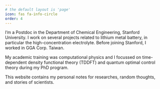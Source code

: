 ```yaml
---
# the default layout is 'page'
icon: fas fa-info-circle
order: 4
---
```


I’m a Postdoc in the Department of Chemical Engineering, Stanford University. I work on several projects related to lithium metal battery, in particular the high-concentration electrolyte. Before joining Stanford, I worked in GGA Corp. Taiwan.

My academic training was computational physics and I focussed on time-dependent density functional theory (TDDFT) and quantum optimal control theory during my PhD program.

This website contains my personal notes for researches, random thoughts, and stories of scientists. 
